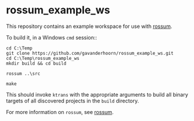 # rossum_example_ws


This repository contains an example workspace for use with [rossum][].

To build it, in a Windows `cmd` session::

    cd C:\Temp
    git clone https://github.com/gavanderhoorn/rossum_example_ws.git
    cd C:\Temp\rossum_example_ws
    mkdir build && cd build
  
    rossum ..\src
  
    make

This should invoke `ktrans` with the appropriate arguments to build
all binary targets of all discovered projects in the `build` directory.

For more information on `rossum`, see [rossum][].



[rossum]: https://github.com/gavanderhoorn/rossum
